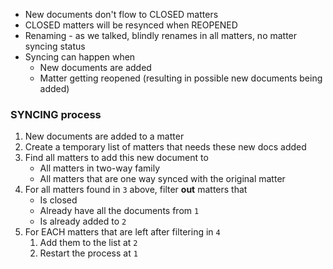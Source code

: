 - New documents don't flow to CLOSED matters
- CLOSED matters will be resynced when REOPENED
- Renaming - as we talked, blindly renames in all matters, no matter syncing status
- Syncing can happen when
  - New documents are added
  - Matter getting reopened (resulting in possible new documents being added)

### SYNCING process

1. New documents are added to a matter
2. Create a temporary list of matters that needs these new docs added
3. Find all matters to add this new document to
    - All matters in two-way family
    - All matters that are one way synced with the original matter
4. For all matters found in `3` above, filter **out** matters that
    - Is closed
    - Already have all the documents from `1`
    - Is already added to `2`
5. For EACH matters that are left after filtering in `4`
    1. Add them to the list at `2`
    2. Restart the process at `1`

